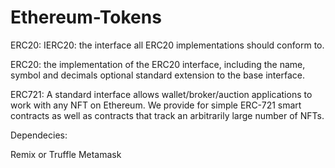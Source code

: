# Ethereum-Tokens
ERC20:
IERC20: the interface all ERC20 implementations should conform to.

ERC20: the implementation of the ERC20 interface, including the name, symbol and decimals optional standard extension to the base interface.


ERC721:
A standard interface allows wallet/broker/auction applications to work with any NFT on Ethereum. We provide for simple ERC-721 smart contracts as well as contracts that track an arbitrarily large number of NFTs. 

Dependecies:

Remix or Truffle 
Metamask

